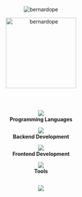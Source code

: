 <br>
<div align="center">
  <p align="center"><img src="https://github-readme-stats.vercel.app/api?username=bernardope&show_icons=true&theme=onedark&layout=compact&include_all_commits" alt="bernardope" /></p>
  <p align="center"><img src="https://github-readme-stats.vercel.app/api/top-langs?username=bernardope&langs_count=10&show_icons=true&locale=en&layout=compact&theme=onedark" alt="bernardope" height="192px"/></p>
</div>

##
<div align="center">
  <br>
  <p align="center">
    <img src="https://skillicons.dev/icons?i=kotlin,java,js,ts,python,c&perline=7" />
    <br/>
    <b>Programming Languages</b>
    <br/>
  </p> 

  <p align="center">
    <img src="https://skillicons.dev/icons?i=nodejs,express,spring,mongodb,postgres,elasticsearch,nginx&perline=10" />
    <br/>
    <b>Backend Development</b>
    <br/>
  </p> 

  <p align="center">
    <img src="https://skillicons.dev/icons?i=html,css,react,materialui,webpack&perline=6" />
    <br/>
    <b>Frontend Development</b>
    <br/>
  </p> 

  <p align="center">
    <img src="https://skillicons.dev/icons?i=git,github,vscode,idea,pycharm,androidstudio&perline=6" />
    <br/>
    <b>Tools</b>
    <br/>
</div>

##

<p align="center">
   <div align="center">
      <a href="https://linkedin.com/in/bernardope">
  		<img src="https://skillicons.dev/icons?i=linkedin"></a>
   </div>
</p>


